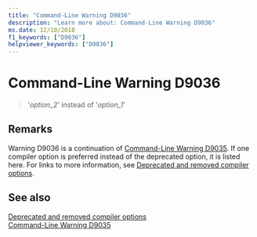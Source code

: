 ```yaml
---
title: "Command-Line Warning D9036"
description: "Learn more about: Command-Line Warning D9036"
ms.date: 12/10/2018
f1_keywords: ["D9036"]
helpviewer_keywords: ["D9036"]
---
```

# Command-Line Warning D9036

> '*option\_2*' instead of '*option\_1*'

## Remarks

Warning D9036 is a continuation of [Command-Line Warning D9035](../../error-messages/tool-errors/command-line-warning-d9035.md). If one compiler option is preferred instead of the deprecated option, it is listed here. For links to more information, see [Deprecated and removed compiler options](../../build/reference/compiler-options-listed-by-category.md#deprecated-and-removed-compiler-options).

## See also

[Deprecated and removed compiler options](../../build/reference/compiler-options-listed-by-category.md#deprecated-and-removed-compiler-options)<br/>
[Command-Line Warning D9035](command-line-warning-d9035.md)
